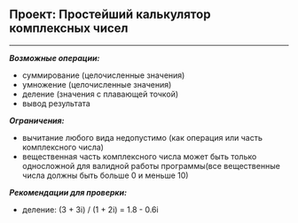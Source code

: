 ## Проект: Простейший калькулятор комплексных чисел
__________________________________
***Возможные операции:***
+ суммирование (целочисленные значения)
+ умножение (целочисленные значения)
+ деление (значения с плавающей точкой)
+ вывод результата

***Ограничения:***
+ вычитание любого вида недопустимо (как операция или часть комплексного числа)
+ вещественная часть комплексного числа может быть только односложной для валидной работы программы(все вещественные числа должны быть больше 0 и меньше 10)

***Рекомендации для проверки:***
+ деление: (3 + 3i) / (1 + 2i) = 1.8 - 0.6i

